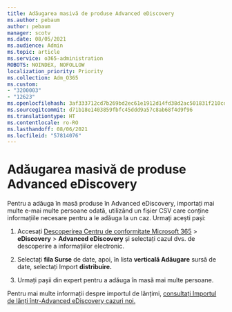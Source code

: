 ```yaml
---
title: Adăugarea masivă de produse Advanced eDiscovery
ms.author: pebaum
author: pebaum
manager: scotv
ms.date: 08/05/2021
ms.audience: Admin
ms.topic: article
ms.service: o365-administration
ROBOTS: NOINDEX, NOFOLLOW
localization_priority: Priority
ms.collection: Adm_O365
ms.custom:
- "3200003"
- "12623"
ms.openlocfilehash: 3af333712cd7b269bd2ec61e1912d14fd38d2ac501831f210cd0ef68f987f560
ms.sourcegitcommit: d71b18e1403859fbfc45ddd9a57c8ab68f4d9f96
ms.translationtype: HT
ms.contentlocale: ro-RO
ms.lasthandoff: 08/06/2021
ms.locfileid: "57814076"
---
```

# <a name="bulk-add-custodians-in-advanced-ediscovery"></a>Adăugarea masivă de produse Advanced eDiscovery

 Pentru a adăuga în masă produse în Advanced eDiscovery, importați mai multe e-mai multe persoane odată, utilizând un fișier CSV care conține informațiile necesare pentru a le adăuga la un caz. Urmați acești pași:

1. Accesați [Descoperirea Centru de conformitate Microsoft 365](https://compliance.microsoft.com/)  >  **eDiscovery**  >  **Advanced eDiscovery** și selectați cazul dvs. de descoperire a informațiilor electronic.

1. Selectați **fila Surse** de date, apoi, în lista **verticală Adăugare** sursă de date, selectați Import **distribuire.**

1. Urmați pașii din expert pentru a adăuga în masă mai multe persoane.

Pentru mai multe informații despre importul de lănțimi, [consultați Importul de lănți într-Advanced eDiscovery cazuri noi.](/microsoft-365/compliance/bulk-add-custodians)

